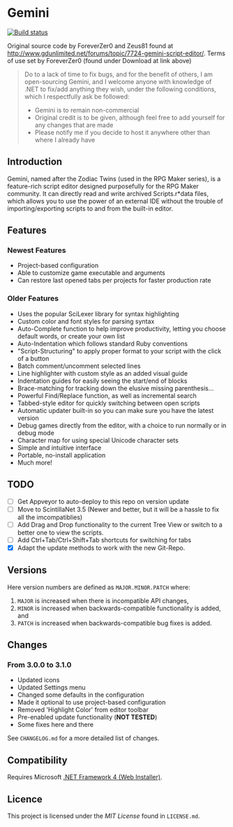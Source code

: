 # Gemini
[![Build status](https://ci.appveyor.com/api/projects/status/slt527oxp8ey995f/branch/master?svg=true)](https://ci.appveyor.com/project/revam/gemini/branch/master)

Original source code by ForeverZer0 and Zeus81 found at http://www.gdunlimited.net/forums/topic/7724-gemini-script-editor/.
Terms of use set by ForeverZer0 (found under Download at link above)
> Do to a lack of time to fix bugs, and for the benefit of others, I am open-sourcing Gemini, and I welcome anyone with knowledge of .NET to fix/add anything they wish, under the following conditions, which I respectfully ask be followed:
> - Gemini is to remain non-commercial
> - Original credit is to be given, although feel free to add yourself for any changes that are made
> - Please notify me if you decide to host it anywhere other than where I already have

## Introduction
Gemini, named after the Zodiac Twins (used in the RPG Maker series), is a feature-rich script editor designed purposefully for the RPG Maker community. It can directly read and write archived Scripts.r*data files, which allows you to use the power of an external IDE without the trouble of importing/exporting scripts to and from the built-in editor.

## Features

### Newest Features
- Project-based configuration
- Able to customize game executable and arguments
- Can restore last opened tabs per projects for faster production rate

### Older Features
- Uses the popular SciLexer library for syntax highlighting
- Custom color and font styles for parsing syntax
- Auto-Complete function to help improve productivity, letting you choose default words, or create your own list
- Auto-Indentation which follows standard Ruby conventions
- "Script-Structuring" to apply proper format to your script with the click of a button
- Batch comment/uncomment selected lines
- Line highlighter with custom style as an added visual guide
- Indentation guides for easily seeing the start/end of blocks
- Brace-matching for tracking down the elusive missing parenthesis...
- Powerful Find/Replace function, as well as incremental search
- Tabbed-style editor for quickly switching between open scripts
- Automatic updater built-in so you can make sure you have the latest version
- Debug games directly from the editor, with a choice to run normally or in debug mode
- Character map for using special Unicode character sets
- Simple and intuitive interface
- Portable, no-install application
- Much more!

## TODO
- [ ] Get Appveyor to auto-deploy to this repo on version update
- [ ] Move to ScintillaNet 3.5 (Newer and better, but it will be a hassle to fix all the imcompatiblies)
- [ ] Add Drag and Drop functionality to the current Tree View or switch to a better one to view the scripts.
- [ ] Add Ctrl+Tab/Ctrl+Shift+Tab shortcuts for switching for tabs
- [x] Adapt the update methods to work with the new Git-Repo.

## Versions
Here version numbers are defined as `MAJOR.MINOR.PATCH` where:

1. `MAJOR` is increased when there is incompatible API changes,
2. `MINOR` is increased when backwards-compatible functionality is added, and
3. `PATCH` is increased when backwards-compatible bug fixes is added.

## Changes

### From 3.0.0 to 3.1.0
- Updated icons
- Updated Settings menu
- Changed some defaults in the configuration
- Made it optional to use project-based configuration
- Removed 'Highlight Color' from editor toolbar
- Pre-enabled update functionality (**NOT TESTED**)
- Some fixes here and there

See `CHANGELOG.md` for a more detailed list of changes.

## Compatibility
Requires Microsoft [.NET Framework 4 (Web Installer)](http://www.microsoft.com/en-us/download/details.aspx?id=17851).

## Licence
This project is licensed under the _MIT License_ found in `LICENSE.md`.
